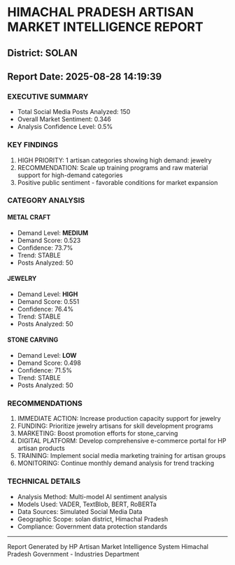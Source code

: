 # HIMACHAL PRADESH ARTISAN MARKET INTELLIGENCE REPORT
## District: SOLAN
## Report Date: 2025-08-28 14:19:39

### EXECUTIVE SUMMARY
- Total Social Media Posts Analyzed: 150
- Overall Market Sentiment: 0.346
- Analysis Confidence Level: 0.5%

### KEY FINDINGS
1. HIGH PRIORITY: 1 artisan categories showing high demand: jewelry
2. RECOMMENDATION: Scale up training programs and raw material support for high-demand categories
3. Positive public sentiment - favorable conditions for market expansion

### CATEGORY ANALYSIS

#### METAL CRAFT
- Demand Level: **MEDIUM**
- Demand Score: 0.523
- Confidence: 73.7%
- Trend: STABLE
- Posts Analyzed: 50

#### JEWELRY
- Demand Level: **HIGH**
- Demand Score: 0.551
- Confidence: 76.4%
- Trend: STABLE
- Posts Analyzed: 50

#### STONE CARVING
- Demand Level: **LOW**
- Demand Score: 0.498
- Confidence: 71.5%
- Trend: STABLE
- Posts Analyzed: 50

### RECOMMENDATIONS
1. IMMEDIATE ACTION: Increase production capacity support for jewelry
2. FUNDING: Prioritize jewelry artisans for skill development programs
3. MARKETING: Boost promotion efforts for stone_carving
4. DIGITAL PLATFORM: Develop comprehensive e-commerce portal for HP artisan products
5. TRAINING: Implement social media marketing training for artisan groups
6. MONITORING: Continue monthly demand analysis for trend tracking

### TECHNICAL DETAILS
- Analysis Method: Multi-model AI sentiment analysis
- Models Used: VADER, TextBlob, BERT, RoBERTa
- Data Sources: Simulated Social Media Data
- Geographic Scope: solan district, Himachal Pradesh
- Compliance: Government data protection standards

---
Report Generated by HP Artisan Market Intelligence System
Himachal Pradesh Government - Industries Department
